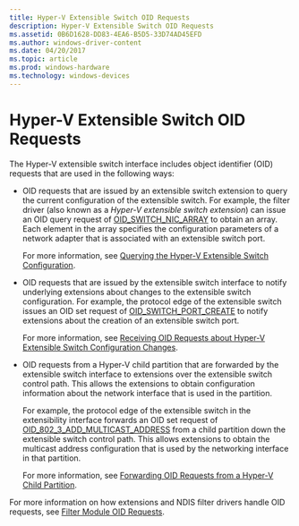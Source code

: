 ```yaml
---
title: Hyper-V Extensible Switch OID Requests
description: Hyper-V Extensible Switch OID Requests
ms.assetid: 0B6D1628-DD83-4EA6-B5D5-33D74AD45EFD
ms.author: windows-driver-content
ms.date: 04/20/2017
ms.topic: article
ms.prod: windows-hardware
ms.technology: windows-devices
---
```


# Hyper-V Extensible Switch OID Requests


The Hyper-V extensible switch interface includes object identifier (OID) requests that are used in the following ways:

-   OID requests that are issued by an extensible switch extension to query the current configuration of the extensible switch. For example, the filter driver (also known as a *Hyper-V extensible switch extension*) can issue an OID query request of [OID\_SWITCH\_NIC\_ARRAY](https://msdn.microsoft.com/library/windows/hardware/hh598261) to obtain an array. Each element in the array specifies the configuration parameters of a network adapter that is associated with an extensible switch port.

    For more information, see [Querying the Hyper-V Extensible Switch Configuration](querying-the-hyper-v-extensible-switch-configuration.md).

-   OID requests that are issued by the extensible switch interface to notify underlying extensions about changes to the extensible switch configuration. For example, the protocol edge of the extensible switch issues an OID set request of [OID\_SWITCH\_PORT\_CREATE](https://msdn.microsoft.com/library/windows/hardware/hh598272) to notify extensions about the creation of an extensible switch port.

    For more information, see [Receiving OID Requests about Hyper-V Extensible Switch Configuration Changes](receiving-oid-requests-about-hyper-v-extensible-switch-configuration-changes.md).

-   OID requests from a Hyper-V child partition that are forwarded by the extensible switch interface to extensions over the extensible switch control path. This allows the extensions to obtain configuration information about the network interface that is used in the partition.

    For example, the protocol edge of the extensible switch in the extensibility interface forwards an OID set request of [OID\_802\_3\_ADD\_MULTICAST\_ADDRESS](https://msdn.microsoft.com/library/windows/hardware/ff569068) from a child partition down the extensible switch control path. This allows extensions to obtain the multicast address configuration that is used by the networking interface in that partition.

    For more information, see [Forwarding OID Requests from a Hyper-V Child Partition](forwarding-oid-requests-from-a-hyper-v-child-partition.md).

For more information on how extensions and NDIS filter drivers handle OID requests, see [Filter Module OID Requests](filter-module-oid-requests.md).

 

 





